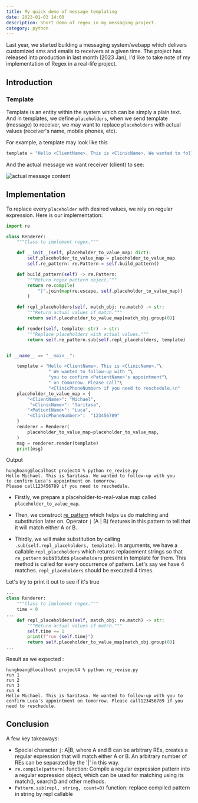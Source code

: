 ```yaml
---
title: My quick demo of message templating
date: 2023-01-03 14:00
description: Short demo of regex in my messaging project.
category: python
---
```


Last year, we started building a messaging system/webapp which delivers customized sms and emails to receivers at a given time.
The project has released into production in last month (2023 Jan), I'd like to take note of my implementation of Regex in a real-life project.

## Introduction
### Template

Template is an entity within the system which can be simply a plain text.
And in templates, we define `placeholders`, when we send template (message) to receiver, we may want to replace `placeholders` with actual values (receiver's name, mobile phones, etc).


For example, a template may look like this
```python
template = "Hello <ClientName>. This is <ClinicName>. We wanted to follow-up with you to confirm <PatientName>'s appointment on tomorrow. Please call <LocationPhone> if you need to reschedule.\n"
```


And the actual message we want receiver (client) to see:

![actual message content](https://hlogs-bucket.s3.ap-southeast-1.amazonaws.com/Screen+Shot+2023-01-03+at+2.56.38+PM.png)


## Implementation

To replace every `placeholder` with desired values, we rely on regular expression. Here is our implementation:

```python
import re

class Renderer:
    """Class to implement regex."""

    def __init__(self, placeholder_to_value_map: dict):
        self.placeholder_to_value_map = placeholder_to_value_map
        self.re_pattern: re.Pattern = self.build_pattern()

    def build_pattern(self) -> re.Pattern:
        """Return regex pattern object."""
        return re.compile(
            "|".join(map(re.escape, self.placeholder_to_value_map))
        )

    def repl_placeholders(self, match_obj: re.match) -> str:
        """Return actual values if match."""
        return self.placeholder_to_value_map[match_obj.group(0)]

    def render(self, template: str) -> str:
        """Replace placeholders with actual values."""
        return self.re_pattern.sub(self.repl_placeholders, template)


if __name__ == "__main__":

    template = "Hello <ClientName>. This is <ClinicName>."\
                " We wanted to follow-up with "\
                "you to confirm <PatientName>'s appointment"\
                " on tomorrow. Please call"\
                "<ClinicPhoneNumber> if you need to reschedule.\n"
    placeholder_to_value_map = {
        "<ClientName>": "Michael",
         "<ClinicName>": "Saritasa",
        "<PatientName>": "Luca",
        "<ClinicPhoneNumber>":  "123456789"
    }
    renderer = Renderer(
        placeholder_to_value_map=placeholder_to_value_map,
    )
    msg = renderer.render(template)
    print(msg)

```

Output
```shell
hunghoang@localhost project4 % python re_revise.py
Hello Michael. This is Saritasa. We wanted to follow-up with you 
to confirm Luca's appointment on tomorrow. 
Please call123456789 if you need to reschedule.
```


- Firstly, we prepare a placeholder-to-real-value map called `placeholder_to_value_map`.

- Then, we construct [re_pattern](https://docs.python.org/3/library/re.html) which helps us do matching and substitution later on.
Operator `|` (A | B) features in this pattern to tell that it will match either A or B.

- Thirdly, we will make substitution by calling `.sub(self.repl_placeholders, template)`.
In arguments, we have a callable `repl_placeholders` which returns replacement strings so that `re_pattern` substitutes `placeholders` present in template for them.
This method is called for every occurrence of pattern. Let's say we have 4 matches. `repl_placeholders` should be executed 4 times.

Let's try to print it out to see if it's true
```python
...
class Renderer:
    """Class to implement regex."""
    time = 0
...
    def repl_placeholders(self, match_obj: re.match) -> str:
        """Return actual values if match."""
        self.time += 1
        print(f"run {self.time}")
        return self.placeholder_to_value_map[match_obj.group(0)]
...
```

Result as we expected   :
```shell
hunghoang@localhost project4 % python re_revise.py
run 1
run 2
run 3
run 4
Hello Michael. This is Saritasa. We wanted to follow-up with you to confirm Luca's appointment on tomorrow. Please call123456789 if you need to reschedule.
```


## Conclusion

A few key takeaways:

* Special character `|`: A|B, where A and B can be arbitrary REs, creates a regular expression that will match either A or B. An arbitrary number of REs can be separated by the '|' in this way.
* `re.compile(pattern)` function: Compile a regular expression pattern into a regular expression object, which can be used for matching using its match(), search() and other methods.
* `Pattern.sub(repl, string, count=0)` function: replace compiled pattern in string by repl callable
